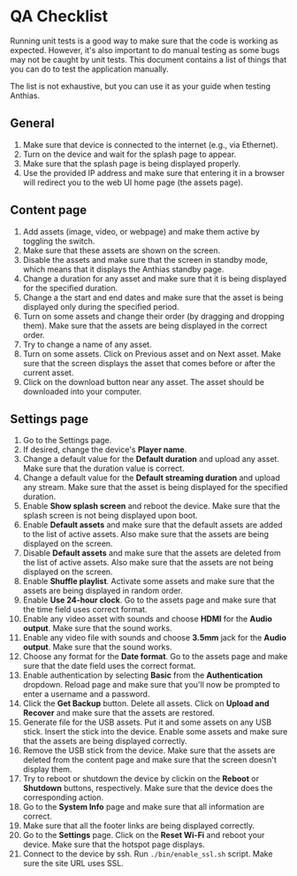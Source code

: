 # QA Checklist

Running unit tests is a good way to make sure that the code is working as expected. However, it's also important to do manual testing as some bugs may not be caught by unit tests. This document contains a list of things that you can do to test the application manually.

The list is not exhaustive, but you can use it as your guide when testing Anthias.

## General

1. Make sure that device is connected to the internet (e.g., via Ethernet).
2. Turn on the device and wait for the splash page to appear.
3. Make sure that the splash page is being displayed properly.
4. Use the provided IP address and make sure that entering it in a browser will redirect you to the web UI home page (the assets page).

## Content page

1. Add assets (image, video, or webpage) and make them active by toggling the switch.
2. Make sure that these assets are shown on the screen.
3. Disable the assets and make sure that the screen in standby mode, which means that it displays the Anthias standby page.
4. Change a duration for any asset and make sure that it is being displayed for the specified duration.
5. Change a the start and end dates and make sure that the asset is being displayed only during the specified period.
6. Turn on some assets and change their order (by dragging and dropping them). Make sure that the assets are being displayed in the correct order.
7. Try to change a name of any asset.
8. Turn on some assets. Click on Previous asset and on Next asset. Make sure that the screen displays the asset that comes before or after the current asset.
9. Click on the download button near any asset. The asset should be downloaded into your computer.

## Settings page

1. Go to the Settings page.
2. If desired, change the device's **Player name**.
3. Change a default value for the **Default duration** and upload any asset. Make sure that the duration value is correct.
4. Change a default value for the **Default streaming duration** and upload any stream. Make sure that the asset is being displayed for the specified duration.
5. Enable **Show splash screen** and reboot the device. Make sure that the splash screen is not being displayed upon boot.
6. Enable **Default assets** and make sure that the default assets are added to the list of active assets. Also make sure that the assets are being displayed on the screen.
7. Disable **Default assets** and make sure that the assets are deleted from the list of active assets. Also make sure that the assets are not being displayed on the screen.
8. Enable **Shuffle playlist**. Activate some assets and make sure that the assets are being displayed in random order.
9. Enable **Use 24-hour clock**. Go to the assets page and make sure that the time field uses correct format.
10. Enable any video asset with sounds and choose **HDMI** for the **Audio output**. Make sure that the sound works.
11. Enable any video file with sounds and choose **3.5mm** jack for the **Audio output**. Make sure that the sound works.
12. Choose any format for the **Date format**. Go to the assets page and make sure that the date field uses the correct format.
13. Enable authentication by selecting **Basic** from the **Authentication** dropdown. Reload page and make sure that you'll now be prompted to enter a username and a password.
14. Click the **Get Backup** button. Delete all assets. Click on **Upload and Recover** and make sure that the assets are restored.
15. Generate file for the USB assets. Put it and some assets on any USB stick. Insert the stick into the device. Enable some assets and make sure that the assets are being displayed correctly.
16. Remove the USB stick from the device. Make sure that the assets are deleted from the content page and make sure that the screen doesn't display them.
17. Try to reboot or shutdown the device by clickin on the **Reboot** or **Shutdown** buttons, respectively. Make sure that the device does the corresponding action.
18. Go to the **System Info** page and make sure that all information are correct.
19. Make sure that all the footer links are being displayed correctly.
20. Go to the **Settings** page. Click on the **Reset Wi-Fi** and reboot your device. Make sure that the hotspot page displays.
35. Connect to the device by ssh. Run `./bin/enable_ssl.sh` script. Make sure the site URL uses SSL.
